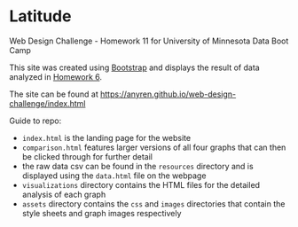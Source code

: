 # Latitude
Web Design Challenge - Homework 11 for University of Minnesota Data Boot Camp

This site was created using [Bootstrap](https://getbootstrap.com/) and displays the result of data analyzed in [Homework 6](https://github.com/anyren/python-api-challenge).  

The site can be found at https://anyren.github.io/web-design-challenge/index.html

Guide to repo:
* `index.html` is the landing page for the website
* `comparison.html` features larger versions of all four graphs that can then be clicked through for further detail
* the raw data csv can be found in the `resources` directory and is displayed using the `data.html` file on the webpage
* `visualizations` directory contains the HTML files for the detailed analysis of each graph
* `assets` directory contains the `css` and `images` directories that contain the style sheets and graph images respectively

